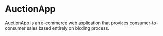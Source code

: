 # AuctionApp

AuctionApp is an e-commerce web application that provides consumer-to-consumer sales based entirely on bidding process.

